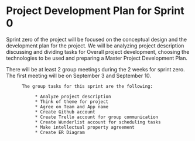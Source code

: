 Project Development Plan for Sprint 0
=====================================

  Sprint zero of the project will be focused on the conceptual design and  the development plan 
for the project. We will be analyzing project description discussing and dividing tasks for Overall
project development, choosing the technologies to be used and preparing a Master Project Development Plan.

  There will be at least 2 group meetings during the 2 weeks for sprint zero. The first meeting will
be on September 3 and September 10.

          The group tasks for this sprint are the following:

               * Analyze project description
               * Think of theme for project
               * Agree on Team and App name
               * Create Github account
               * Create Trello account for group communication
               * Create Wunderlist account for scheduling tasks
               * Make intellectual property agreement
               * Create ER Diagram
